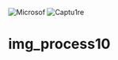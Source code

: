 ![Microsof](https://user-images.githubusercontent.com/80622132/126639620-a11ee184-07d8-42e0-a079-00bbc26ecb16.png)
![Captu1re](https://user-images.githubusercontent.com/80622132/126639689-1e96d2fe-79e1-4734-a059-ca6cf998dee6.JPG)
# img_process10

